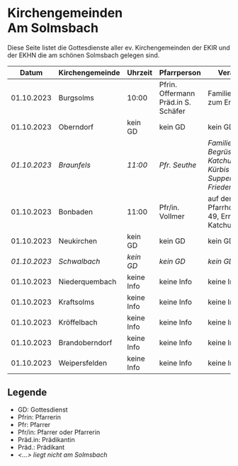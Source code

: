 # Kirchengemeinden<br>Am Solmsbach
Diese Seite listet die Gottesdienste aller ev. Kirchengemeinden der EKIR und der EKHN
die am schönen Solmsbach gelegen sind.

Datum        | Kirchengemeinde | Uhrzeit    | Pfarrperson       | Veranstaltung |
------------ | --------------- | ---------- | ----------------- | ------------- |
01.10.2023   | Burgsolms       | 10:00      | Pfrin. Offermann <br> Präd.in S. Schäfer | Familiengottesdienst zum Erntedankfest | 
01.10.2023   | Oberndorf       | kein GD    | kein GD           | kein GD       | 
*01.10.2023* | *Braunfels*     | *11:00*    | *Pfr. Seuthe*     | *Familien GD mit Begrüssung Katchus und <br>Kürbis-Suppenessen in der Friedenskirche* |
01.10.2023   | Bonbaden        | 11:00      | Pfr/in. Vollmer   | auf dem ehem. Pfarrhof, Hauptstr. 49, Erntedank mit Katchus | 
01.10.2023   | Neukirchen      | kein GD    | kein GD           | kein GD       | 
*01.10.2023* | *Schwalbach*    | *kein GD*  | *kein GD*         | *kein GD*     |
01.10.2023   | Niederquembach  | keine Info | keine Info        | keine Info    | 
01.10.2023   | Kraftsolms      | keine Info | keine Info        | keine Info    | 
01.10.2023   | Kröffelbach     | keine Info | keine Info        | keine Info    | 
01.10.2023   | Brandoberndorf  | keine Info | keine Info        | keine Info    | 
01.10.2023   | Weipersfelden   | keine Info | keine Info        | keine Info    | 

## Legende
- GD: Gottesdienst
- Pfrin: Pfarrerin
- Pfr: Pfarrer
- Pfr/in: Pfarrer oder Pfarrerin
- Präd.in: Prädikantin
- Präd.: Prädikant
- *<...> liegt nicht am Solmsbach*
